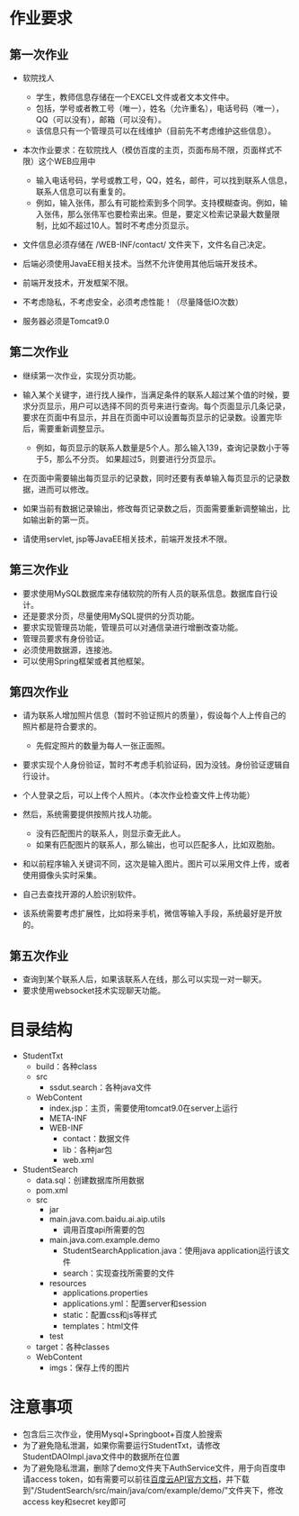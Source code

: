 # 作业要求
## 第一次作业

- 软院找人
  - 学生，教师信息存储在一个EXCEL文件或者文本文件中。
  - 包括，学号或者教工号（唯一），姓名（允许重名），电话号码（唯一），QQ（可以没有），邮箱（可以没有）。
  - 该信息只有一个管理员可以在线维护（目前先不考虑维护这些信息）。
- 本次作业要求：在软院找人（模仿百度的主页，页面布局不限，页面样式不限）这个WEB应用中
  - 输入电话号码，学号或教工号，QQ，姓名，邮件，可以找到联系人信息，联系人信息可以有重复的。
  - 例如，输入张伟，那么有可能检索到多个同学。支持模糊查询。例如，输入张伟，那么张伟军也要检索出来。但是，要定义检索记录最大数量限制，比如不超过10人。暂时不考虑分页显示。

- 文件信息必须存储在 /WEB-INF/contact/ 文件夹下，文件名自己决定。
- 后端必须使用JavaEE相关技术。当然不允许使用其他后端开发技术。
- 前端开发技术，开发框架不限。
- 不考虑隐私，不考虑安全，必须考虑性能！（尽量降低IO次数）
- 服务器必须是Tomcat9.0

## 第二次作业

- 继续第一次作业，实现分页功能。

- 输入某个关键字，进行找人操作，当满足条件的联系人超过某个值的时候，要求分页显示，用户可以选择不同的页号来进行查询。每个页面显示几条记录，要求在页面中有显示，并且在页面中可以设置每页显示的记录数。设置完毕后，需要重新调整显示。
  - 例如，每页显示的联系人数量是5个人。那么输入139，查询记录数小于等于5，那么不分页。
    如果超过5，则要进行分页显示。

- 在页面中需要输出每页显示的记录数，同时还要有表单输入每页显示的记录数据，进而可以修改。
- 如果当前有数据记录输出，修改每页记录数之后，页面需要重新调整输出，比如输出新的第一页。
- 请使用servlet, jsp等JavaEE相关技术，前端开发技术不限。

## 第三次作业

- 要求使用MySQL数据库来存储软院的所有人员的联系信息。数据库自行设计。
- 还是要求分页，尽量使用MySQL提供的分页功能。
- 要求实现管理员功能，管理员可以对通信录进行增删改查功能。
- 管理员要求有身份验证。
- 必须使用数据源，连接池。
- 可以使用Spring框架或者其他框架。

## 第四次作业

- 请为联系人增加照片信息（暂时不验证照片的质量），假设每个人上传自己的照片都是符合要求的。
  - 先假定照片的数量为每人一张正面照。

- 要求实现个人身份验证，暂时不考虑手机验证码，因为没钱。身份验证逻辑自行设计。
- 个人登录之后，可以上传个人照片。（本次作业检查文件上传功能）
- 然后，系统需要提供按照片找人功能。
  - 没有匹配图片的联系人，则显示查无此人。
  - 如果有匹配图片的联系人，那么输出，也可以匹配多人，比如双胞胎。

- 和以前程序输入关键词不同，这次是输入图片。图片可以采用文件上传，或者使用摄像头实时采集。
- 自己去查找开源的人脸识别软件。
- 该系统需要考虑扩展性，比如将来手机，微信等输入手段，系统最好是开放的。

## 第五次作业

- 查询到某个联系人后，如果该联系人在线，那么可以实现一对一聊天。
- 要求使用websocket技术实现聊天功能。

# 目录结构

- StudentTxt
  - build：各种class
  - src
    - ssdut.search：各种java文件
  - WebContent
    - index.jsp：主页，需要使用tomcat9.0在server上运行
    - META-INF
    - WEB-INF
      - contact：数据文件
      - lib：各种jar包
      - web.xml
- StudentSearch
  - data.sql：创建数据库所用数据
  - pom.xml
  - src
    - jar
    - main.java.com.baidu.ai.aip.utils
      - 调用百度api所需要的包
    - main.java.com.example.demo
      - StudentSearchApplication.java：使用java application运行该文件
      - search：实现查找所需要的文件
    - resources
      - applications.properties
      - applications.yml：配置server和session
      - static：配置css和js等样式
      - templates：html文件
    - test
  - target：各种classes
  - WebContent
    - imgs：保存上传的图片

# 注意事项

- 包含后三次作业，使用Mysql+Springboot+百度人脸搜索
- 为了避免隐私泄漏，如果你需要运行StudentTxt，请修改StudentDAOImpl.java文件中的数据所在位置
- 为了避免隐私泄漏，删除了demo文件夹下AuthService文件，用于向百度申请access token，如有需要可以前往[百度云API官方文档](https://cloud.baidu.com/doc/FACE/s/Gk37c1uzc)，并下载到"/StudentSearch/src/main/java/com/example/demo/"文件夹下，修改access key和secret key即可

